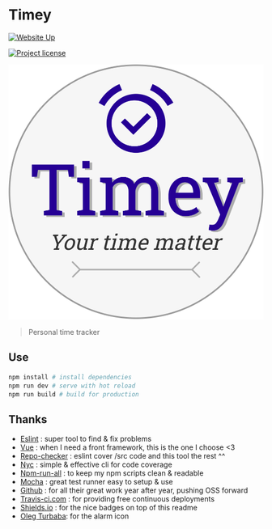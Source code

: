 # Timey

[![Website Up](https://img.shields.io/website/https/timey-tt.netlify.app.svg)](https://timey-tt.netlify.app)

[![Project license](https://img.shields.io/badge/license-GPL-blue)](https://github.com/NiceOrg/timey/blob/master/LICENSE)

![logo](docs/logo.svg)

> Personal time tracker

## Use

```bash
npm install # install dependencies
npm run dev # serve with hot reload
npm run build # build for production
```

## Thanks

- [Eslint](https://eslint.org) : super tool to find & fix problems
- [Vue](https://vuejs.org) : when I need a front framework, this is the one I choose <3
- [Repo-checker](https://github.com/Shuunen/repo-checker) : eslint cover /src code and this tool the rest ^^
- [Nyc](https://github.com/istanbuljs/nyc) : simple & effective cli for code coverage
- [Npm-run-all](https://github.com/mysticatea/npm-run-all) : to keep my npm scripts clean & readable
- [Mocha](https://github.com/mochajs/mocha) : great test runner easy to setup & use
- [Github](https://github.com) : for all their great work year after year, pushing OSS forward
- [Travis-ci.com](https://travis-ci.com) : for providing free continuous deployments
- [Shields.io](https://shields.io) : for the nice badges on top of this readme
- [Oleg Turbaba](https://www.iconfinder.com/icons/3507737/alarm_clock_iconoteka_on_time_timer_icon): for the alarm icon
